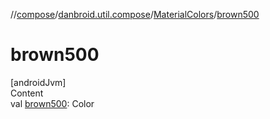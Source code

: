 //[compose](../../../index.md)/[danbroid.util.compose](../index.md)/[MaterialColors](index.md)/[brown500](brown500.md)



# brown500  
[androidJvm]  
Content  
val [brown500](brown500.md): Color  



